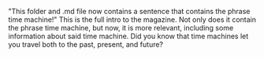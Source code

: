 "This folder and .md file now contains a sentence that contains the phrase time machine!" 
This is the full intro to the magazine. Not only does it contain the phrase time machine, but now, it is more relevant, including some information about said time machine. Did you know that time machines let you travel both to the past, present, and future? 
